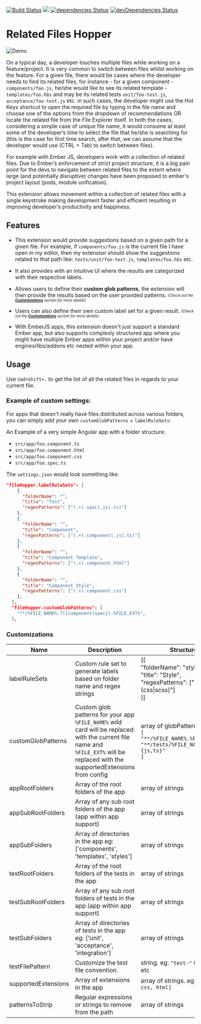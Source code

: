 [![Build Status](https://travis-ci.com/suchitadoshi1987/related-files-hopper.svg?branch=master)](https://travis-ci.com/suchitadoshi1987/related-files-hopper)
[![](https://vsmarketplacebadge.apphb.com/version-short/suchitadoshi1987.file-hopper.svg)](https://marketplace.visualstudio.com/items?itemName=suchitadoshi1987.file-hopper)
[![dependencies Status](https://david-dm.org/suchitadoshi1987/related-files-hopper/status.svg)](https://david-dm.org/suchitadoshi1987/related-files-hopper)
[![devDependencies Status](https://david-dm.org/suchitadoshi1987/related-files-hopper/dev-status.svg)](https://david-dm.org/suchitadoshi1987/related-files-hopper?type=dev)

# Related Files Hopper

![Demo](https://raw.githubusercontent.com/suchitadoshi1987/ember-jump-between-related-files/master/assets/demo.gif)

On a typical day, a developer touches multiple files while working on a feature/project. It is very common to switch between files whilst working on the feature. For a given file, there would be cases where the developer needs to find its related files, for instance - for a given component - `components/foo.js`, he/she would like to see its related template - `templates/foo.hbs` and may be its related tests `unit/foo-test.js`, `acceptance/foo-test.js` etc. in such cases,
the developer might use the Hot Keys shortcut to open the required file by typing in the file name and choose one of the options from the dropdown of recommendations OR
locate the related file from the File Explorer itself.
In both the cases, considering a simple case of unique file name, it would consume at least some of the developer’s time to select the file that he/she is searching for (this is the case for first time search, after that, we can assume that the developer would use (CTRL + Tab) to switch between files).

For example with Ember JS, developers work with a collection of related files. Due to Ember’s enforcement of strict project structure, it is a big pain point for the devs to navigate between related files to the extent where large (and potentially disruptive) changes have been proposed to ember's project layout (pods, module unification).

This extension allows movement within a collection of related files with a single keystroke making development faster and efficient resulting in improving developer’s productivity and happiness.

## Features

- This extension would provide suggestions based on a given path for a given file. For example, if `components/foo.js` is the current file I have open in my editor, then my extension should show the suggestions related to that path like: `tests/unit/foo-test.js`, `templates/foo.hbs` etc.

- It also provides with an intuitive UI where the results are categorized with their respective labels.

- Allows users to define their **custom glob patterns**, the extension will then provide the results based on the user provided patterns. <sub><sup><i>(Check out the [**Customizations**](#customizations) section for more details)</i></sup></sub>

- Users can also define their own custom label set for a given result. <sub><sup><i>(Check out the [**Customizations**](#customizations) section for more details)</i></sup></sub>

- With EmberJS apps, this extension doesn't just support a standard Ember app, but also supports complexly structured app where you might have multiple Ember apps within your project and/or have engines/libs/addons etc nested within your app.

## Usage

Use `Cmd+Shift+.` to get the list of all the related files in regards to your current file.

### Example of custom settings:

For apps that doesn't really have files distributed across various folders, you can simply add your own `customGlobPatterns` + `labelRuleSets`:

An Example of a very simple Angular app with a folder structure:
- `src/app/foo.component.ts`
- `src/app/foo.component.html`
- `src/app/foo.component.css`
- `src/app/foo.spec.ts`

The `settings.json` would look something like:
``` json
"fileHopper.labelRuleSets": [
    {
      "folderName": "",
      "title": "Test",
      "regexPatterns": ["(.+).spec(.js|.ts)"]
    },
    {
      "folderName": "",
      "title": "Component",
      "regexPatterns": ["(.+).component(.js|.ts)"]
    },
    {
      "folderName": "",
      "title": "Component Template",
      "regexPatterns": ["(.+).component.html"]
    },
    {
      "folderName": "",
      "title": "Component Style",
      "regexPatterns": ["(.+).component.css"]
    },
  ],
  "fileHopper.customGlobPatterns": [
    "**/%FILE_NAME%.?({component|spec}).%FILE_EXT%",
  ],
  ```

<h3 id="customizations">Customizations</h3>

| Name                | Description                                                                                                                                                                      | Structure                                                                                                                          |
| ------------------- | -------------------------------------------------------------------------------------------------------------------------------------------------------------------------------- | ---------------------------------------------------------------------------------------------------------------------------------- |
| labelRuleSets       | Custom rule set to generate labels based on folder name and regex strings                                                                                                        | [{<br/> "folderName": "styles",<br/> "title": "Style",<br/> "regexPatterns": ["(/.*)?/(.+).(css\|scss)"]<br>}] |
| customGlobPatterns  | Custom glob patterns for your app `%FILE_NAME%` wild card will be replaced with the current file name and `%FILE_EXT%` will be replaced with the supportedExtensions from config | array of globPatterns. eg: <br/>`[`<br/> `"**/%FILE_NAME%.%FILE_EXT%",`<br/> `"**/tests/%FILE_NAME%-test.{js,ts}"`<br/>`]`                                    |
| appRootFolders      | Array of the root folders of the app                                                                                                                                             | array of strings                                                                                                                   |
| appSubRootFolders   | Array of any sub root folders of the app (app within app support)                                                                                                                | array of strings                                                                                                                   |
| appSubFolders       | Array of directories in the app eg: ['components', 'templates', 'styles']                                                                                                        | array of strings                                                                                                                   |
| testRootFolders     | Array of the root folders of the tests in the app                                                                                                                                | array of strings                                                                                                                   |
| testSubRootFolders  | Array of any sub root folders of tests in the app (app within app support)                                                                                                       | array of strings                                                                                                                   |
| testSubFolders      | Array of directories of tests in the app eg: ['unit', 'acceptance', 'integration']                                                                                               | array of strings                                                                                                                   |
| testFilePattern     | Customize the test file convention.                                                                                                                                              | string. eg: `"test-"` OR `".test"` etc                                                                                             |  |
| supportedExtensions | Array of extensions in the app                                                                                                                                                   | array of strings. eg: `[js, ts, css, html]`                                                                                        |
| patternsToStrip     | Regular expressions or strings to remove from the path                                                                                                                           | array of strings                                                                                                                   |
